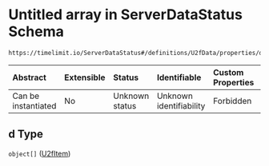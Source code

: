 # Untitled array in ServerDataStatus Schema

```txt
https://timelimit.io/ServerDataStatus#/definitions/U2fData/properties/d
```



| Abstract            | Extensible | Status         | Identifiable            | Custom Properties | Additional Properties | Access Restrictions | Defined In                                                                            |
| :------------------ | :--------- | :------------- | :---------------------- | :---------------- | :-------------------- | :------------------ | :------------------------------------------------------------------------------------ |
| Can be instantiated | No         | Unknown status | Unknown identifiability | Forbidden         | Allowed               | none                | [ServerDataStatus.schema.json\*](ServerDataStatus.schema.json "open original schema") |

## d Type

`object[]` ([U2fItem](serverdatastatus-definitions-u2fitem.md))
